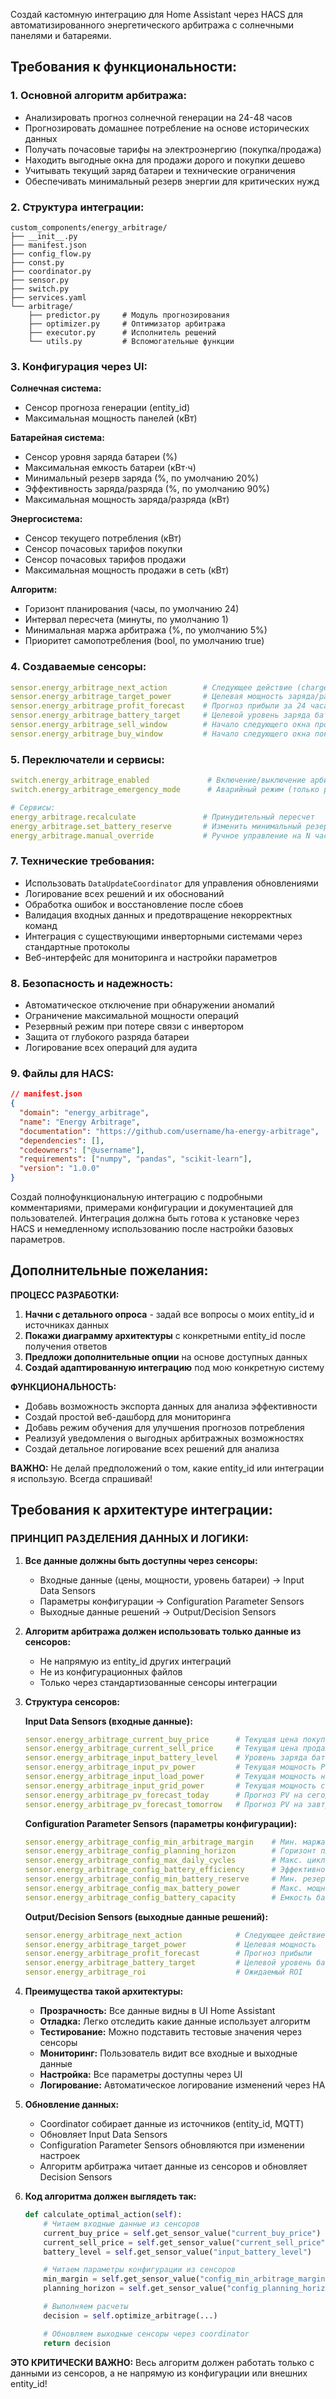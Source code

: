 Создай кастомную интеграцию для Home Assistant через HACS для автоматизированного энергетического арбитража с солнечными панелями и батареями.

## Требования к функциональности:

### 1. Основной алгоритм арбитража:

- Анализировать прогноз солнечной генерации на 24-48 часов
- Прогнозировать домашнее потребление на основе исторических данных
- Получать почасовые тарифы на электроэнергию (покупка/продажа)
- Находить выгодные окна для продажи дорого и покупки дешево
- Учитывать текущий заряд батареи и технические ограничения
- Обеспечивать минимальный резерв энергии для критических нужд

### 2. Структура интеграции:

```
custom_components/energy_arbitrage/
├── __init__.py
├── manifest.json
├── config_flow.py
├── const.py
├── coordinator.py
├── sensor.py
├── switch.py
├── services.yaml
└── arbitrage/
    ├── predictor.py     # Модуль прогнозирования
    ├── optimizer.py     # Оптимизатор арбитража
    ├── executor.py      # Исполнитель решений
    └── utils.py         # Вспомогательные функции
```

### 3. Конфигурация через UI:

**Солнечная система:**

- Сенсор прогноза генерации (entity_id)
- Максимальная мощность панелей (кВт)

**Батарейная система:**

- Сенсор уровня заряда батареи (%)
- Максимальная емкость батареи (кВт⋅ч)
- Минимальный резерв заряда (%, по умолчанию 20%)
- Эффективность заряда/разряда (%, по умолчанию 90%)
- Максимальная мощность заряда/разряда (кВт)

**Энергосистема:**

- Сенсор текущего потребления (кВт)
- Сенсор почасовых тарифов покупки
- Сенсор почасовых тарифов продажи
- Максимальная мощность продажи в сеть (кВт)

**Алгоритм:**

- Горизонт планирования (часы, по умолчанию 24)
- Интервал пересчета (минуты, по умолчанию 1)
- Минимальная маржа арбитража (%, по умолчанию 5%)
- Приоритет самопотребления (bool, по умолчанию true)

### 4. Создаваемые сенсоры:

```yaml
sensor.energy_arbitrage_next_action        # Следующее действие (charge/discharge/hold)
sensor.energy_arbitrage_target_power       # Целевая мощность заряда/разряда
sensor.energy_arbitrage_profit_forecast    # Прогноз прибыли за 24 часа
sensor.energy_arbitrage_battery_target     # Целевой уровень заряда батареи
sensor.energy_arbitrage_sell_window        # Начало следующего окна продажи
sensor.energy_arbitrage_buy_window         # Начало следующего окна покупки
```

### 5. Переключатели и сервисы:

```yaml
switch.energy_arbitrage_enabled             # Включение/выключение арбитража
switch.energy_arbitrage_emergency_mode      # Аварийный режим (только резерв)

# Сервисы:
energy_arbitrage.recalculate               # Принудительный пересчет
energy_arbitrage.set_battery_reserve       # Изменить минимальный резерв
energy_arbitrage.manual_override           # Ручное управление на N часов
```

### 7. Технические требования:

- Использовать `DataUpdateCoordinator` для управления обновлениями
- Логирование всех решений и их обоснований
- Обработка ошибок и восстановление после сбоев
- Валидация входных данных и предотвращение некорректных команд
- Интеграция с существующими инверторными системами через стандартные протоколы
- Веб-интерфейс для мониторинга и настройки параметров

### 8. Безопасность и надежность:

- Автоматическое отключение при обнаружении аномалий
- Ограничение максимальной мощности операций
- Резервный режим при потере связи с инвертором
- Защита от глубокого разряда батареи
- Логирование всех операций для аудита

### 9. Файлы для HACS:

```json
// manifest.json
{
  "domain": "energy_arbitrage",
  "name": "Energy Arbitrage",
  "documentation": "https://github.com/username/ha-energy-arbitrage",
  "dependencies": [],
  "codeowners": ["@username"],
  "requirements": ["numpy", "pandas", "scikit-learn"],
  "version": "1.0.0"
}
```

Создай полнофункциональную интеграцию с подробными комментариями, примерами конфигурации и документацией для пользователей. Интеграция должна быть готова к установке через HACS и немедленному использованию после настройки базовых параметров.

## Дополнительные пожелания:

**ПРОЦЕСС РАЗРАБОТКИ:**

1. **Начни с детального опроса** - задай все вопросы о моих entity_id и источниках данных
2. **Покажи диаграмму архитектуры** с конкретными entity_id после получения ответов
3. **Предложи дополнительные опции** на основе доступных данных
4. **Создай адаптированную интеграцию** под мою конкретную систему

**ФУНКЦИОНАЛЬНОСТЬ:**

- Добавь возможность экспорта данных для анализа эффективности
- Создай простой веб-дашборд для мониторинга
- Добавь режим обучения для улучшения прогнозов потребления
- Реализуй уведомления о выгодных арбитражных возможностях
- Создай детальное логирование всех решений для анализа

**ВАЖНО:** Не делай предположений о том, какие entity_id или интеграции я использую. Всегда спрашивай!

## Требования к архитектуре интеграции:

### ПРИНЦИП РАЗДЕЛЕНИЯ ДАННЫХ И ЛОГИКИ:

1. **Все данные должны быть доступны через сенсоры:**

   - Входные данные (цены, мощности, уровень батареи) → Input Data Sensors
   - Параметры конфигурации → Configuration Parameter Sensors
   - Выходные данные решений → Output/Decision Sensors

2. **Алгоритм арбитража должен использовать только данные из сенсоров:**

   - Не напрямую из entity_id других интеграций
   - Не из конфигурационных файлов
   - Только через стандартизованные сенсоры интеграции

3. **Структура сенсоров:**

   **Input Data Sensors (входные данные):**

   ```yaml
   sensor.energy_arbitrage_current_buy_price      # Текущая цена покупки
   sensor.energy_arbitrage_current_sell_price     # Текущая цена продажи
   sensor.energy_arbitrage_input_battery_level    # Уровень заряда батареи
   sensor.energy_arbitrage_input_pv_power         # Текущая мощность PV
   sensor.energy_arbitrage_input_load_power       # Текущая мощность нагрузки
   sensor.energy_arbitrage_input_grid_power       # Текущая мощность сети
   sensor.energy_arbitrage_pv_forecast_today      # Прогноз PV на сегодня
   sensor.energy_arbitrage_pv_forecast_tomorrow   # Прогноз PV на завтра
   ```

   **Configuration Parameter Sensors (параметры конфигурации):**

   ```yaml
   sensor.energy_arbitrage_config_min_arbitrage_margin    # Мин. маржа арбитража (%)
   sensor.energy_arbitrage_config_planning_horizon        # Горизонт планирования (часы)
   sensor.energy_arbitrage_config_max_daily_cycles        # Макс. циклов в день
   sensor.energy_arbitrage_config_battery_efficiency      # Эффективность батареи (%)
   sensor.energy_arbitrage_config_min_battery_reserve     # Мин. резерв батареи (%)
   sensor.energy_arbitrage_config_max_battery_power       # Макс. мощность батареи (кВт)
   sensor.energy_arbitrage_config_battery_capacity        # Емкость батареи (кВт⋅ч)
   ```

   **Output/Decision Sensors (выходные данные решений):**

   ```yaml
   sensor.energy_arbitrage_next_action            # Следующее действие
   sensor.energy_arbitrage_target_power           # Целевая мощность
   sensor.energy_arbitrage_profit_forecast        # Прогноз прибыли
   sensor.energy_arbitrage_battery_target         # Целевой уровень батареи
   sensor.energy_arbitrage_roi                    # Ожидаемый ROI
   ```

4. **Преимущества такой архитектуры:**

   - **Прозрачность:** Все данные видны в UI Home Assistant
   - **Отладка:** Легко отследить какие данные использует алгоритм
   - **Тестирование:** Можно подставить тестовые значения через сенсоры
   - **Мониторинг:** Пользователь видит все входные и выходные данные
   - **Настройка:** Все параметры доступны через UI
   - **Логирование:** Автоматическое логирование изменений через HA

5. **Обновление данных:**

   - Coordinator собирает данные из источников (entity_id, MQTT)
   - Обновляет Input Data Sensors
   - Configuration Parameter Sensors обновляются при изменении настроек
   - Алгоритм арбитража читает данные из сенсоров и обновляет Decision Sensors

6. **Код алгоритма должен выглядеть так:**

   ```python
   def calculate_optimal_action(self):
       # Читаем входные данные из сенсоров
       current_buy_price = self.get_sensor_value("current_buy_price")
       current_sell_price = self.get_sensor_value("current_sell_price")
       battery_level = self.get_sensor_value("input_battery_level")

       # Читаем параметры конфигурации из сенсоров
       min_margin = self.get_sensor_value("config_min_arbitrage_margin")
       planning_horizon = self.get_sensor_value("config_planning_horizon")

       # Выполняем расчеты
       decision = self.optimize_arbitrage(...)

       # Обновляем выходные сенсоры через coordinator
       return decision
   ```

**ЭТО КРИТИЧЕСКИ ВАЖНО:** Весь алгоритм должен работать только с данными из сенсоров, а не напрямую из конфигурации или внешних entity_id!
